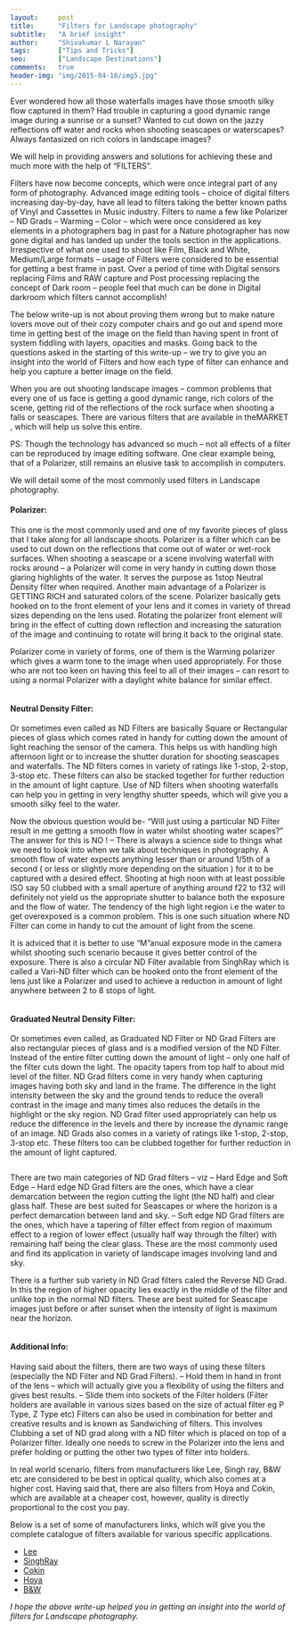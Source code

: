 ```yaml
---
layout:     post
title:      "Filters for Landscape photography"
subtitle:   "A brief insight"
author:     "Shivakumar L Narayan"
tags:       ["Tips and Tricks"]
seo:		["Landscape Destinations"]
comments:   true
header-img: "img/2015-04-18/img5.jpg"
---
```


<p>Ever wondered how all those waterfalls images have those smooth silky flow captured in them? Had trouble in capturing a good dynamic range image during a sunrise or a sunset? Wanted to cut down on the jazzy reflections off water and rocks when shooting seascapes or waterscapes? Always fantasized on rich colors in landscape images?</p>

<p>We will help in providing answers and solutions for achieving these and much more with the help of “FILTERS”.</p>

<p>Filters have now become concepts, which were once integral part of any form of photography. Advanced image editing tools – choice of digital filters increasing day-by-day, have all lead to filters taking the better known paths of Vinyl and Cassettes in Music industry. Filters to name a few like Polarizer – ND Grads – Warming – Color – which were once considered as key elements in a photographers bag in past for a Nature photographer has now gone digital and has landed up under the tools section in the applications. Irrespective of what one used to shoot like Film, Black and White, Medium/Large formats – usage of Filters were considered to be essential for getting a best frame in past. Over a period of time with Digital sensors replacing Films and RAW capture and Post processing replacing the concept of Dark room – people feel that much can be done in Digital darkroom which filters cannot accomplish!</p>

<p>The below write-up is not about proving them wrong but to make nature lovers move out of their cozy computer chairs and go out and spend more time in getting best of the image on the field than having spent in front of system fiddling with layers, opacities and masks. Going back to the questions asked in the starting of this write-up – we try to give you an insight into the world of Filters and how each type of filter can enhance and help you capture a better image on the field.</p>

<p>When you are out shooting landscape images – common problems that every one of us face is getting a good dynamic range, rich colors of the scene, getting rid of the reflections of the rock surface when shooting a falls or seascapes. There are various filters that are available in theMARKET , which will help us solve this entire.</p>

<p>PS: Though the technology has advanced so much – not all effects of a filter can be reproduced by image editing software. One clear example being, that of a Polarizer, still remains an elusive task to accomplish in computers.</p>

<p>We will detail some of the most commonly used filters in Landscape photography.</p>

<h4>Polarizer:</h4>

<p>This one is the most commonly used and one of my favorite pieces of glass that I take along for all landscape shoots. Polarizer is a filter which can be used to cut down on the reflections that come out of water or wet-rock surfaces. When shooting a seascape or a scene involving waterfall with rocks around – a Polarizer will come in very handy in cutting down those glaring highlights of the water. It serves the purpose as 1stop Neutral Density filter when required. Another main advantage of a Polarizer is GETTING RICH  and saturated colors of the scene. Polarizer basically gets hooked on to the front element of your lens and it comes in variety of thread sizes depending on the lens used. Rotating the polarizer front element will bring in the effect of cutting down reflection and increasing the saturation of the image and continuing to rotate will bring it back to the original state.</p>

<p>Polarizer come in variety of forms, one of them is the Warming polarizer which gives a warm tone to the image when used appropriately. For those who are not too keen on having this feel to all of their images – can resort to using a normal Polarizer with a daylight white balance for similar effect.</p>

<img src="{{ site.baseurl}}/img/2015-06-24/1.jpg" alt="">


<h4>Neutral Density Filter:</h4>

<p>Or sometimes even called as ND Filters are basically Square or Rectangular pieces of glass which comes rated in handy for cutting down the amount of light reaching the sensor of the camera. This helps us with handling high afternoon light or to increase the shutter duration for shooting seascapes and waterfalls. The ND filters comes in variety of ratings like 1-stop, 2-stop, 3-stop etc. These filters can also be stacked together for further reduction in the amount of light capture. Use of ND filters when shooting waterfalls can help you in getting in very lengthy shutter speeds, which will give you a smooth silky feel to the water.</p>

<p>Now the obvious question would be- “Will just using a particular ND Filter result in me getting a smooth flow in water whilst shooting water scapes?”
The answer for this is NO ! – There is always a science side to things what we need to look into when we talk about techniques in photography. A smooth flow of water expects anything lesser than or around 1/5th of a second ( or less or slightly more depending on the situation ) for it to be captured with a desired effect. Shooting at high noon with at least possible ISO say 50 clubbed with a small aperture of anything around f22 to f32 will definitely not yield us the appropriate shutter to balance both the exposure and the flow of water. The tendency of the high light region i.e the water to get overexposed is a common problem. This is one such situation where ND Filter can come in handy to cut the amount of light from the scene.</p>

<p>It is adviced that it is better to use “M”anual exposure mode in the camera whilst shooting such scenario because it gives better control of the exposure.
There is also a circular ND Filter available from SinghRay which is called a Vari-ND filter which can be hooked onto the front element of the lens just like a Polarizer and used to achieve a reduction in amount of light anywhere between 2 to 8 stops of light.</p>

<img src="{{ site.baseurl}}/img/2015-06-24/2.jpg" alt="">

<h4>Graduated Neutral Density Filter:</h4>

<p>Or sometimes even called, as Graduated ND Filter or ND Grad Filters are also rectangular pieces of glass and is a modified version of the ND Filter. Instead of the entire filter cutting down the amount of light – only one half of the filter cuts down the light. The opacity tapers from top half to about mid level of the filter. ND Grad filters come in very handy when capturing images having both sky and land in the frame. The difference in the light intensity between the sky and the ground tends to reduce the overall contrast in the image and many times also reduces the details in the highlight or the sky region. ND Grad filter used appropriately can help us reduce the difference in the levels and there by increase the dynamic range of an image. ND Grads also comes in a variety of ratings like 1-stop, 2-stop, 3-stop etc. These filters too can be clubbed together for further reduction in the amount of light captured.</p>

<img src="{{ site.baseurl}}/img/2015-06-24/3.jpg" alt="">

<p>There are two main categories of ND Grad filters – viz – Hard Edge and Soft Edge
– Hard edge ND Grad filters are the ones, which have a clear demarcation between the region cutting the light (the ND half) and clear glass half. These are best suited for Seascapes or where the horizon is a perfect demarcation between land and sky.
– Soft edge ND Grad filters are the ones, which have a tapering of filter effect from region of maximum effect to a region of lower effect (usually half way through the filter) with remaining half being the clear glass. These are the most commonly used and find its application in variety of landscape images involving land and sky.</p>

<p>There is a further sub variety in ND Grad filters caled the Reverse ND Grad. In this the region of higher opacity lies exactly in the middle of the filter and unlike top in the normal ND filters. These are best suited for Seascape images just before or after sunset when the intensity of light is maximum near the horizon.</p>

<img src="{{ site.baseurl}}/img/2015-06-24/4.jpg" alt="">

<h4>Additional Info:</h4>

<p>Having said about the filters, there are two ways of using these filters (especially the ND Filter and ND Grad Filters).
– Hold them in hand in front of the lens – which will actually give you a flexibility of using the filters and gives best results.
– Slide them into sockets of the Filter holders (Filter holders are available in various sizes based on the size of actual filter eg P Type, Z Type etc)
Filters can also be used in combination for better and creative results and is known as Sandwiching of filters. This involves Clubbing a set of ND grad along with a ND filter which is placed on top of a Polarizer filter. Ideally one needs to screw in the Polarizer into the lens and prefer holding or putting the other two types of filter into holders.</p>

<p>In real world scenario, filters from manufacturers like Lee, Singh ray, B&W etc are considered to be best in optical quality, which also comes at a higher cost. Having said that, there are also filters from Hoya and Cokin, which are available at a cheaper cost, however, quality is directly proportional to the cost you pay.</p>

<p>Below is a set of some of manufacturers links, which will give you the complete catalogue of filters available for various specific applications.</p>

<ul>
	<li><a href="http://www.leefilters.com">Lee</a></li>
	<li><a href="http://www.singh-ray.com">SinghRay</li>
	<li><a href="http://www.cokin.com">Cokin</a></li>
	<li><a href="http://www.hoyafilter.com">Hoya</a></li>
	<li><a href="http://www.schneideroptics.com/filters/bw.htm">B&W</a></li>
</ul>

<p><em>I hope the above write-up helped you in getting an insight into the world of filters for Landscape photography.</em></p>
